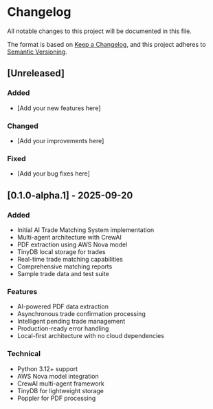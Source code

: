 # Changelog

All notable changes to this project will be documented in this file.

The format is based on [Keep a Changelog](https://keepachangelog.com/en/1.0.0/),
and this project adheres to [Semantic Versioning](https://semver.org/spec/v2.0.0.html).

## [Unreleased]

### Added
- [Add your new features here]

### Changed
- [Add your improvements here]

### Fixed
- [Add your bug fixes here]

## [0.1.0-alpha.1] - 2025-09-20

### Added
- Initial AI Trade Matching System implementation
- Multi-agent architecture with CrewAI
- PDF extraction using AWS Nova model
- TinyDB local storage for trades
- Real-time trade matching capabilities
- Comprehensive matching reports
- Sample trade data and test suite

### Features
- AI-powered PDF data extraction
- Asynchronous trade confirmation processing
- Intelligent pending trade management
- Production-ready error handling
- Local-first architecture with no cloud dependencies

### Technical
- Python 3.12+ support
- AWS Nova model integration
- CrewAI multi-agent framework
- TinyDB for lightweight storage
- Poppler for PDF processing